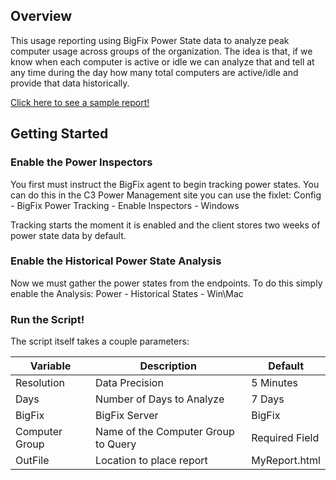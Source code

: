 ## Overview

This usage reporting using BigFix Power State data to analyze peak computer usage across groups of the organization. The idea is that, if we know when each computer is active or idle we can analyze that and tell at any time during the day how many total computers are active/idle and provide that data historically.

[Click here to see a sample report!](http://c3.strawgate.com/Artifacts/Power%20Management/Sample%20Usage.html)

## Getting Started

### Enable the Power Inspectors

You first must instruct the BigFix agent to begin tracking power states. You can do this in the C3 Power Management site you can use the fixlet: Config - BigFix Power Tracking - Enable Inspectors - Windows

Tracking starts the moment it is enabled and the client stores two weeks of power state data by default.

### Enable the Historical Power State Analysis

Now we must gather the power states from the endpoints. To do this simply enable the Analysis: Power - Historical States - Win\Mac

### Run the Script!

The script itself takes a couple parameters:

| Variable | Description  | Default |
|---|---|---|
| Resolution |  Data Precision | 5 Minutes |
| Days  |  Number of Days to Analyze | 7 Days|
| BigFix  |  BigFix Server | BigFix |
| Computer Group  | Name of the Computer Group to Query | Required Field |
| OutFile  | Location to place report | MyReport.html |
